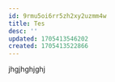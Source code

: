 ```yaml
---
id: 9rmu5oi6rr5zh2xy2uzmm4w
title: Tes
desc: ''
updated: 1705413546202
created: 1705413522866
---
```

jhgjhghjghj
